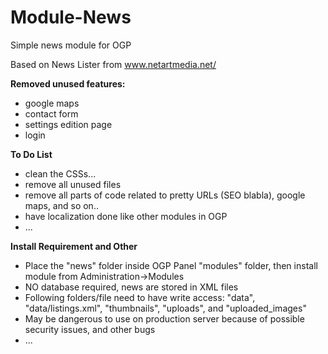 # Module-News
Simple news module for OGP

Based on News Lister from www.netartmedia.net/

**Removed unused features:**
- google maps
- contact form
- settings edition page
- login

**To Do List**
- clean the CSSs...
- remove all unused files
- remove all parts of code related to pretty URLs (SEO blabla), google maps, and so on..
- have localization done like other modules in OGP
- ...

**Install Requirement and Other**
- Place the "news" folder inside OGP Panel "modules" folder, then install module from Administration->Modules
- NO database required, news are stored in XML files
- Following folders/file need to have write access: "data", "data/listings.xml", "thumbnails", "uploads", and "uploaded_images"
- May be dangerous to use on production server because of possible security issues, and other bugs
- ...
